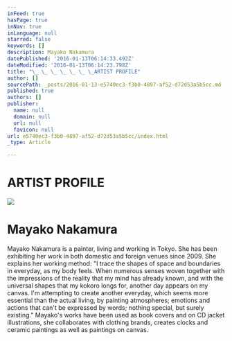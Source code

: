 ```yaml
---
inFeed: true
hasPage: true
inNav: true
inLanguage: null
starred: false
keywords: []
description: Mayako Nakamura
datePublished: '2016-01-13T06:14:33.492Z'
dateModified: '2016-01-13T06:14:23.798Z'
title: "\_ \_ \_ \_ \_ \_ \_ARTIST PROFILE"
author: []
sourcePath: _posts/2016-01-13-e5740ec3-f3b0-4897-af52-d72d53a5b5cc.md
published: true
authors: []
publisher:
  name: null
  domain: null
  url: null
  favicon: null
url: e5740ec3-f3b0-4897-af52-d72d53a5b5cc/index.html
_type: Article

---
```

# ARTIST PROFILE
![](https://the-grid-user-content.s3-us-west-2.amazonaws.com/b11c84c5-8099-4a8d-a41c-6a2b9759560d.jpg)

# Mayako Nakamura

Mayako Nakamura is a painter, living and working in Tokyo. She has been exhibiting her work in both domestic and foreign venues since 2009\. She explains her working method: "I trace the shapes of space and boundaries in everyday, as my body feels. When numerous senses woven together with the impressions of the reality that my mind has already known, and with the universal shapes that my kokoro longs for, another day appears on my canvas. I'm attempting to create another everyday, which seems more essential than the actual living, by painting atmospheres; emotions and actions that can't be expressed by words; nothing special, but surely existing." Mayako's works have been used as book covers and on CD jacket illustrations, she collaborates with clothing brands, creates clocks and ceramic paintings as well as paintings on canvas.